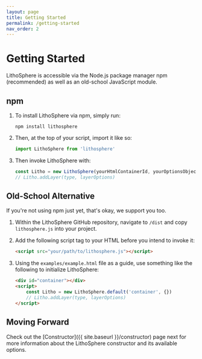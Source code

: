 ```yaml
---
layout: page
title: Getting Started
permalink: /getting-started
nav_order: 2
---
```


# Getting Started

LithoSphere is accessible via the Node.js package manager npm (recommended) as well as an old-school JavaScript module.

## npm

1. To install LithoSphere via npm, simply run:

    ```
    npm install lithosphere
    ```

2. Then, at the top of your script, import it like so:

    ```javascript
    import LithoSphere from 'lithosphere'
    ```

3. Then invoke LithoSphere with:
    ```javascript
    const Litho = new LithoSphere(yourHtmlContainerId, yourOptionsObject)
    // Litho.addLayer(type, layerOptions)
    ```

## Old-School Alternative

If you're not using npm just yet, that's okay, we support you too.

1. Within the LithoSphere GitHub repository, navigate to `/dist` and copy `lithosphere.js` into your project.

2. Add the following script tag to your HTML before you intend to invoke it:
    ```html
    <script src="your/path/to/lithosphere.js"></script>
    ```
3. Using the `examples/example.html` file as a guide, use something like the following to initialize LithoSphere:
    ```html
    <div id="container"></div>
    <script>
        const Litho = new LithoSphere.default('container', {})
        // Litho.addLayer(type, layerOptions)
    </script>
    ```

## Moving Forward

Check out the [Constructor]({{ site.baseurl }}/constructor) page next for more information about the LithoSphere constructor and its available options.
